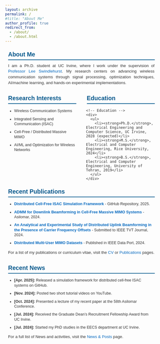 ```yaml
---
layout: archive
permalink: /
#title: "About Me"
author_profile: true
redirect_from: 
  - /about/
  - /about.html
---
```


<style>
.about-page {
  max-width: 800px;
  margin: 0 auto;
  padding: 10px;
  font-family: Arial, sans-serif;
  color: #333;
}

.about-page section {
  margin-bottom: 30px;
  margin-top: 0;
}

.about-page h2 {
  font-size: 1.4em;
  color: #04588C;
  border-bottom: 2px solid #04588C;
  padding-bottom: 5px;
  margin-top: 0;
  margin-bottom: 10px;
}

.about-page p {
  line-height: 1.4;
  font-size: 0.95em;
  margin-top: 5px;
  text-align: justify;
  margin-right: 1px;
}

.about-page ul {
  list-style-type: disc;
  padding-left: 20px;
}

.about-page ul li {
  font-size: 0.9em;
  line-height: 1.3;
  margin-bottom: 10px;
}

.about-page a {
  color: #0669BF;
  text-decoration: none;
}

.about-page a:hover {
  text-decoration: underline;
}

/* Two-column layout for titles */
.horizontal-titles {
  display: grid;
  grid-template-columns: 1fr 1fr; /* Two equal columns for titles */
  gap: 35px;
  align-items: center; /* Align titles vertically */
}

.horizontal-titles h2 {
  text-align: left; /* Center-align the titles horizontally */
  border-bottom: 2px solid #04588C; /* Remove the underline from these titles */
  margin-bottom: 1px; /* Reduce the gap below these titles */
}

/* Two-column grid for content */
.two-column-grid {
  display: grid;
  grid-template-columns: 1fr 1fr; /* Two equal columns for content */
  gap: 30px;
  margin-bottom: 10px;
}
</style>

<div class="about-page">

  <!-- About Me Section -->
  <section class="about-me">
    <h2>About Me</h2>
    <p>
        I am a Ph.D. student at UC Irvine, where I work under the supervision of <a href="https://scholar.google.com/citations?user=ibAcKWwAAAAJ&hl=en" target="_blank">Professor Lee Swindlehurst</a>.
        My research centers on advancing wireless communication systems through signal processing, optimization techniques, AI/machine learning, and hands-on experimental implementations.
    </p>
  </section>

  <!-- Horizontal Titles Section -->
  <div class="horizontal-titles">
    <h2>Research Interests</h2>
    <h2>Education</h2>
  </div>

  <!-- Research Interests and Education Content -->
  <div class="two-column-grid">
    <!-- Research Interests -->
    <div>
      <ul>
        <li>Wireless Communication Systems</li>
        <li>Integrated Sensing and Communication (ISAC)</li>
        <li>Cell‑Free / Distributed Massive MIMO</li>
        <li>AI/ML and Optimization for Wireless Networks</li>
      </ul>
    </div>

    <!-- Education -->
    <div>
      <ul>
        <li><strong>Ph.D.</strong>, Electrical Engineering and Computer Science, UC Irvine, 2028 (expected)</li>
        <li><strong>M.S.</strong>, Electrical and Computer Engineering, Rice University, 2024</li>
        <li><strong>B.S.</strong>, Electrical and Computer Engineering, University of Tehran, 2019</li>
      </ul>
    </div>
  </div>

  <!-- Recent Publications Section -->
  <section class="recent-publications">
    <h2>Recent Publications</h2>
    <ul>
        <li><strong><a href="/publications/2025-04-repo-distributed_cellfree_isac">Distributed Cell-Free ISAC Simulation Framework</a></strong> - GitHub Repository, 2025.</li>
        <li><strong><a href="/publication/2024-05-admm_for_dl_beamforming">ADMM for Downlink Beamforming in Cell‑Free Massive MIMO Systems</a></strong> - Asilomar, 2024.</li>
        <li><strong><a href="/publication/2024-09-distributed_multi_user_beamforming">An Analytical and Experimental Study of Distributed Uplink Beamforming in the Presence of Carrier Frequency Offsets</a></strong> - Submitted to IEEE TVT Journal, 2024.</li>
        <li><strong><a href="/publication/2024-09-distributed_multi_user_datasets">Distributed Multi‑User MIMO Datasets</a></strong> - Published in IEEE Data Port, 2024.</li>
    </ul>
    <p>
      For a list of my publications or curriculum vitae, visit the <a href="/cv/">CV</a> or <a href="/publications/">Publications</a> pages.
    </p>
  </section>

  <!-- Recent News Section -->
  <section class="recent-news">
    <h2>Recent News</h2>
    <ul>
        <li><strong>[Apr. 2025]:</strong> Released a simulation framework for distributed cell-free ISAC systems on GitHub.</li>
        <li><strong>[Nov. 2024]:</strong> Posted two short tutorial videos on YouTube.</li>
        <li><strong>[Oct. 2024]:</strong> Presented a lecture of my recent paper at the 58th Asilomar Conference.</li>
        <li><strong>[Jul. 2024]:</strong> Received the Graduate Dean’s Recruitment Fellowship Award from UC Irvine.</li>
        <li><strong>[Jul. 2024]:</strong> Started my PhD studies in the EECS department at UC Irvine.</li>
    </ul>
    <p>
      For a full list of News and activities, visit the <a href="/year-archive/">News & Posts</a> page.
    </p>
  </section>
</div>